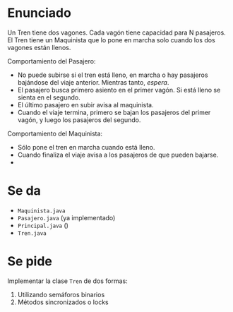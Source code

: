 # Enunciado
Un Tren tiene dos vagones. Cada vagón tiene capacidad para N pasajeros.
El Tren tiene un Maquinista que lo pone en marcha solo cuando los dos vagones están llenos.

Comportamiento del Pasajero:
- No puede subirse si el tren está lleno, en marcha o hay pasajeros bajándose del viaje anterior.
    Mientras tanto, _espera_.
- El pasajero busca primero asiento en el primer vagón. Si está lleno se sienta en el segundo.
- El último pasajero en subir avisa al maquinista.
- Cuando el viaje termina, primero se bajan los pasajeros del primer vagón, y luego los pasajeros del segundo.

Comportamiento del Maquinista:
- Sólo pone el tren en marcha cuando está lleno.
- Cuando finaliza el viaje avisa a los pasajeros de que pueden bajarse.
- 

# Se da
- `Maquinista.java`
- `Pasajero.java` (ya implementado)
- `Principal.java` ()
- `Tren.java`

# Se pide
Implementar la clase `Tren` de dos formas:
1. Utilizando semáforos binarios
2. Métodos sincronizados o locks
